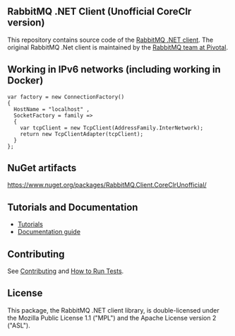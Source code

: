 ## RabbitMQ .NET Client (Unofficial CoreClr version)
This repository contains source code of the [RabbitMQ .NET client](http://www.rabbitmq.com/dotnet.html).
The original RabbitMQ .Net client is maintained by the [RabbitMQ team at Pivotal](http://github.com/rabbitmq/).


## Working in IPv6 networks (including working in Docker)
```
var factory = new ConnectionFactory()
{
  HostName = "localhost" ,
  SocketFactory = family =>
  {
    var tcpClient = new TcpClient(AddressFamily.InterNetwork);
    return new TcpClientAdapter(tcpClient);
  }
};
```

## NuGet artifacts
https://www.nuget.org/packages/RabbitMQ.Client.CoreClrUnofficial/


## Tutorials and Documentation

 * [Tutorials](http://www.rabbitmq.com/getstarted.html)
 * [Documentation guide](http://www.rabbitmq.com/dotnet.html)


## Contributing

See [Contributing](./CONTRIBUTING.md) and [How to Run Tests](./RUNNING_TESTS.md).


## License

This package, the RabbitMQ .NET client library, is double-licensed under
the Mozilla Public License 1.1 ("MPL") and the Apache License version 2 ("ASL").

